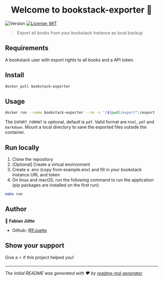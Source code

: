 <h1 align="center">Welcome to bookstack-exporter 👋</h1>
<p>
  <img alt="Version" src="https://img.shields.io/badge/version-0.0.1-blue.svg?cacheSeconds=2592000" />
  <a href="#" target="_blank">
    <img alt="License: MIT" src="https://img.shields.io/badge/License-MIT-yellow.svg" />
  </a>
</p>

> Export all books from your bookstack instance as local backup

## Requirements

A bookstack user with export rights to all books and a API token.

## Install

```sh
docker pull bookstack-exporter
```

## Usage

```sh
docker run --name bookstack-exporter --rm -v "/$(pwd)/export":/export -e BOOKSTACK_URL=https://localhost:8443 -e BOOKSTACK_TOKEN=<token_id>:<token_secret> -e EXPORT_FORMAT=html bookstack-exporter
```

The `EXPORT_FORMAT` is optional, default is `pdf`. Valid format are `html`, `pdf` and `markdown`.
Mount a local directory to save the exported files outside the container.

## Run locally

1. Clone the repository
2. [Optional] Create a virtual environment
3. Create a .env (copy from example.env) and fill in your bookstack instance URL and token
4. On linux and macOS, run the following command to run the application (pip packages are installed on the first run):

```sh
make run
```

## Author

👤 **Fabian Jütte**

* Github: [@FJuette](https://github.com/FJuette)

## Show your support

Give a ⭐️ if this project helped you!

***
_The initial README was generated with ❤️ by [readme-md-generator](https://github.com/kefranabg/readme-md-generator)_